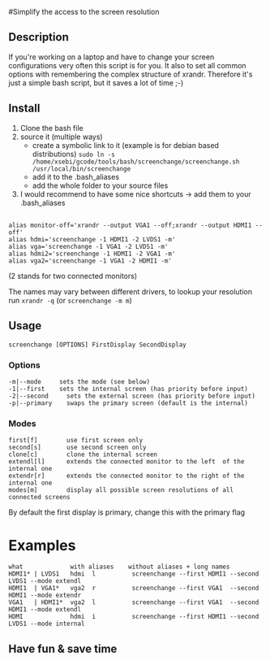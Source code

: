 #Simplify the access to the screen resolution

## Description

If you're working on a laptop and have to change your screen configurations very often this script is for you. It also to set all common options with remembering the complex structure of xrandr. Therefore it's just a simple bash script, but it saves a lot of time ;-)
    
## Install

1. Clone the bash file
2. source it (multiple ways)
    * create a symbolic link to it (example is for debian based distributions) `sudo ln -s /home/xsebi/gcode/tools/bash/screenchange/screenchange.sh /usr/local/bin/screenchange`
    * add it to the .bash_aliases
    * add the whole folder to your source files
3. I would recommend to have some nice shortcuts -> add them to your .bash_aliases

## 
    alias monitor-off='xrandr --output VGA1 --off;xrandr --output HDMI1 --off'
    alias hdmi='screenchange -1 HDMI1 -2 LVDS1 -m'
    alias vga='screenchange -1 VGA1 -2 LVDS1 -m'
    alias hdmi2='screenchange -1 HDMI1 -2 VGA1 -m'
    alias vga2='screenchange -1 VGA1 -2 HDMI1 -m'

(2 stands for two connected monitors)

The names may vary between different drivers, to lookup your resolution run `xrandr -q` (or `screenchange -m m`)


## Usage

    screenchange [OPTIONS] FirstDisplay SecondDisplay

### Options

    -m|--mode	  sets the mode (see below)
    -1|--first	  sets the internal screen (has priority before input)
    -2|--second     sets the external screen (has priority before input)
    -p|--primary    swaps the primary screen (default is the internal)

### Modes

    first[f]        use first screen only
    second[s]       use second screen only
    clone[c]        clone the internal screen
    extendl[l]      extends the connected monitor to the left  of the internal one
    extendr[r]      extends the connected monitor to the right of the internal one
    modes[m]        display all possible screen resolutions of all connected screens

By default the first display is primary, change this with the primary flag

# Examples 
 
    what             with aliases    without aliases + long names
    HDMI1* | LVDS1   hdmi  l          screenchange --first HDMI1 --second LVDS1 --mode extendl
    HDMI1  | VGA1*   vga2  r          screenchange --first VGA1  --second HDMI1 --mode extendr
    VGA1   | HDMI1*  vga2  l          screenchange --first VGA1  --second HDMI1 --mode extendl
    HDMI             hdmi  i          screenchange --first HDMI1 --second LVDS1 --mode internal

## Have fun & save time
